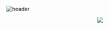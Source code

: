 ![header](https://capsule-render.vercel.app/api?type=transparent&color=auto&height=300&section=header&text=Welcome%20Here&fontSize=90)

<p align="center">
<a href="https://www.instagram.com/in_ung92/">
<img src="https://img.shields.io/badge/-instagram-blueviolet">
</p>

